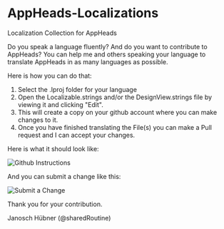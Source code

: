 AppHeads-Localizations
======================

Localization Collection for AppHeads

Do you speak a language fluently? And do you want to contribute to AppHeads?
You can help me and others speaking your language to translate AppHeads in as many languages as possible.

Here is how you can do that:

1. Select the .lproj folder for your language
2. Open the Localizable.strings and/or the DesignView.strings file by viewing it and clicking "Edit".
3. This will create a copy on your github account where you can make changes to it.
4. Once you have finished translating the File(s) you can make a Pull request and I can accept your changes.

Here is what it should look like:

![Github Instructions](http://i.imgur.com/dXj93Pd.png)

And you can submit a change like this:

![Submit a Change](http://i.imgur.com/azDGQvZ.png)

Thank you for your contribution.

Janosch Hübner (@sharedRoutine)
